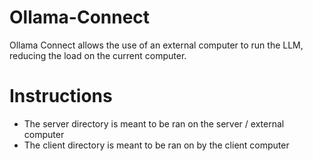 # Ollama-Connect

Ollama Connect allows the use of an external computer to run the LLM, reducing the load on the current computer.

# Instructions
- The server directory is meant to be ran on the server / external computer
- The client directory is meant to be ran on by the client computer
